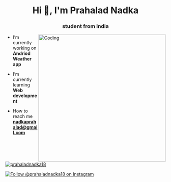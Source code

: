 <h1 align="center">Hi 👋, I'm Prahalad Nadka</h1>
<h3 align="center">student from India</h3>
<img align="right" alt="Coding" width="400" src="https://cdn.dribbble.com/users/1059583/screenshots/4171367/coding-freak.gif">



-  I’m currently working on **Andriod Weather app**

-  I’m currently learning **Web development**

-  How to reach me **nadkaprahalad@gmail.com**



<p align="left"> <a href="https://twitter.com/prahaladnadka18" target="blank"><img src="https://img.shields.io/twitter/follow/prahaladnadka18?logo=twitter&style=for-the-badge" alt="prahaladnadka18" /></a> </p>
<p align="left">
  <a href="https://www.instagram.com/prahaladnadka18/" target="_blank">
    <img src="https://img.shields.io/badge/Follow-%40prahaladnadka18-%23E4405F?style=for-the-badge&logo=instagram" alt="Follow @prahaladnadka18 on Instagram" />
  </a>
</p>





